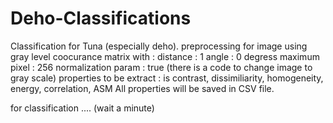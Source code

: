 # Deho-Classifications
Classification for Tuna (especially deho). 
preprocessing for image using gray level coocurance matrix with :
  distance : 1
  angle : 0 degress
  maximum pixel : 256
  normalization param : true (there is a code to change image to gray scale)
  properties to be extract : is contrast, dissimiliarity, homogeneity, energy, correlation, ASM
All properties will be saved in CSV file.

for classification .... (wait a minute)
